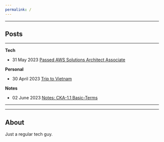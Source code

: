 ```yaml
---
permalink: /
---
```

---

## **Posts**
---

**Tech**

- 31 May 2023 [Passed AWS Solutions Architect Associate](technical/Certifications/AWS-SAA03.md)

**Personal**

- 30 April 2023 [Trip to Vietnam](personal/Trips/Vietnam-23.md)

**Notes**

- 02 June 2023 [Notes: CKA-1.1 Basic-Terms](technical/Notes/CKA/Basic-Terms.md)


---
---


## **About**

Just a regular tech guy.



